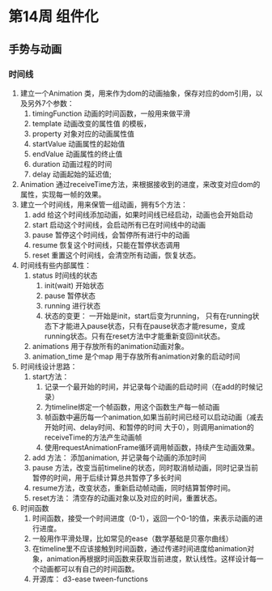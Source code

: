# 第14周 组件化

## 手势与动画

### 时间线

1. 建立一个Animation 类，用来作为dom的动画抽象，保存对应的dom引用，以及另外7个参数：
   1. timingFunction 动画的时间函数，一般用来做平滑
   2. template 动画改变的属性值 的模板，
   3. property 对象对应的动画属性值
   4. startValue 动画属性的起始值
   5. endValue 动画属性的终止值
   6. duration 动画过程的时间
   7. delay 动画起始的延迟值;
2. Animation 通过receiveTime方法，来根据接收到的进度，来改变对应dom的属性，实现每一帧的效果。
3. 建立一个时间线，用来保管一组动画，拥有5个方法：
   1. add 给这个时间线添加动画，如果时间线已经启动，动画也会开始启动
   2. start 启动这个时间线，会启动所有已在时间线中的动画
   3. pause 暂停这个时间线，会暂停所有进行中的动画
   4. resume 恢复这个时间线，只能在暂停状态调用
   5. reset 重置这个时间线，会清空所有动画，恢复状态。
4. 时间线有些内部属性：
   1. status 时间线的状态
      1. init(wait) 开始状态
      2. pause 暂停状态
      3. running 进行状态
      4. 状态的变更： 一开始是init，start后变为running， 只有在running状态下才能进入pause状态，只有在pause状态才能resume，变成running状态。只有在reset方法中才能重新变回init状态。
   2. animations 用于存放所有的animation动画对象。
   3. animation_time 是个map 用于存放所有animation对象的启动时间
5. 时间线设计思路：
   1. start方法：
      1. 记录一个最开始的时间，并记录每个动画的启动时间（在add的时候记录）
      2. 为timeline绑定一个帧函数，用这个函数生产每一帧动画
      3. 帧函数中遍历每一个animation,如果当前时间已经可以启动动画（减去开始时间、delay时间、和暂停的时间 大于0），则调用animation的receiveTime的方法产生动画帧
      4. 使用requestAnimationFrame循环调用帧函数，持续产生动画效果。
   2. add 方法： 添加animation, 并记录每个动画的添加时间
   3. pause 方法，改变当前timeline的状态，同时取消帧动画，同时记录当前暂停的时间，用于后续计算总共暂停了多长时间
   4. resume方法，改变状态，重新启动帧动画，同时结算暂停时间。
   5. reset方法： 清空存的动画对象以及对应的时间，重置状态。
6. 时间函数
   1. 时间函数，接受一个时间进度（0-1），返回一个0-1的值，来表示动画的进行进度。
   2. 一般用作平滑处理，比如常见的ease（数学基础是贝塞尔曲线）
   3. 在timeline里不应该接触到时间函数，通过传递时间进度给animation对象，animation再根据时间函数来获取当前进度，默认线性。这样设计每一个动画都可以有自己的时间函数。
   4. 开源库： d3-ease tween-functions
